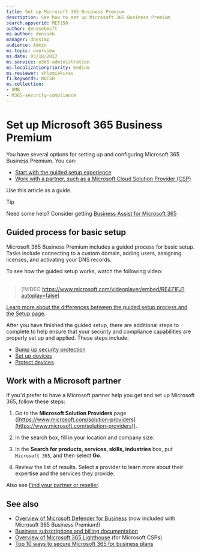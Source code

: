 ```yaml
---
title: Set up Microsoft 365 Business Premium
description: See how to set up Microsoft 365 Business Premium
search.appverid: MET150
author: denisebmsft
ms.author: deniseb
manager: dansimp 
audience: Admin
ms.topic: overview
ms.date: 03/18/2022
ms.service: o365-administration
ms.localizationpriority: medium
ms.reviewer: shlomiakirav
f1.keywords: NOCSH 
ms.collection: 
- SMB
- M365-security-compliance
---
```


# Set up Microsoft 365 Business Premium

You have several options for setting up and configuring Microsoft 365 Business Premium. You can:

- [Start with the guided setup experience](#guided-process-for-basic-setup)
- [Work with a partner, such as a Microsoft Cloud Solution Provider (CSP)](#work-with-a-microsoft-partner)

Use this article as a guide.

> [!TIP]
> Need some help? Consider getting [Business Assist for Microsoft 365](https://support.microsoft.com/en-us/office/business-assist-for-microsoft-365-37deb8fe-61cc-4cf9-9ad1-1c8d93475070)

## Guided process for basic setup

Microsoft 365 Business Premium includes a guided process for basic setup. Tasks include connecting to a custom domain, adding users, assigning licenses, and activating your DNS records.  

To see how the guided setup works, watch the following video: <br/><br/>

> [!VIDEO https://www.microsoft.com/videoplayer/embed/RE471FJ?autoplay=false]

[Learn more about the differences between the guided setup process and the Setup page](../admin/setup/o365-setup-wizard-and-setup-page.md).

After you have finished the guided setup, there are additional steps to complete to help ensure that your security and compliance capabilities are properly set up and applied. These steps include:

- [Bump up security protection](m365bp-security-overview.md)
- [Set up devices](m365bp-devices-overview.md)
- [Protect devices](m365bp-protect-devices.md)

## Work with a Microsoft partner

If you'd prefer to have a Microsoft partner help you get and set up Microsoft 365, follow these steps:

1. Go to the **Microsoft Solution Providers** page ([https://www.microsoft.com/solution-providers](https://www.microsoft.com/solution-providers)).
2. In the search box, fill in your location and company size. 

3. In the **Search for products, services, skills, industries** box, put `Microsoft 365`, and then select **Go**.

4. Review the list of results. Select a provider to learn more about their expertise and the services they provide.

Also see [Find your partner or reseller](../admin/manage/find-your-partner-or-reseller.md).

## See also

- [Overview of Microsoft Defender for Business](../security/defender-business/mdb-overview.md) (now included with Microsoft 365 Business Premium!)
- [Business subscriptions and billing documentation](../commerce/index.yml)
- [Overview of Microsoft 365 Lighthouse](../lighthouse/m365-lighthouse-overview.md) (for Microsoft CSPs)
- [Top 10 ways to secure Microsoft 365 for business plans](../admin/security-and-compliance/secure-your-business-data.md)
